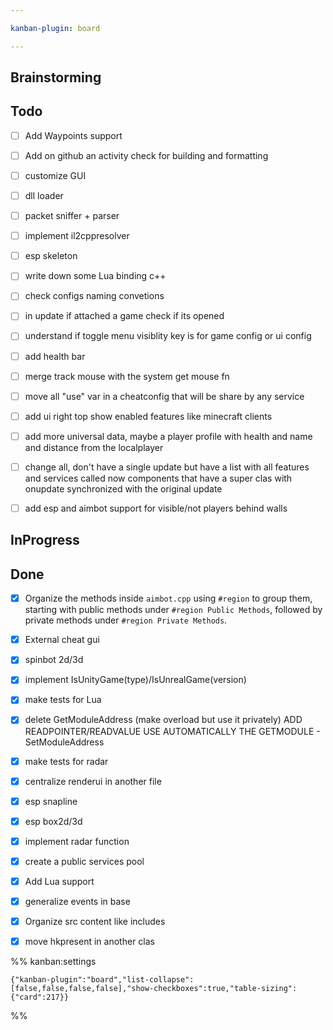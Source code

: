 ```yaml
---

kanban-plugin: board

---
```


## Brainstorming



## Todo

- [ ] Add Waypoints support
- [ ] Add on github an activity check for building and formatting
- [ ] customize GUI
- [ ] dll loader
- [ ] packet sniffer + parser
- [ ] implement il2cppresolver
- [ ] esp skeleton
- [ ] write down some Lua binding c++
- [ ] check configs naming convetions
- [ ] in update if attached a game check if its opened
- [ ] understand if toggle menu visiblity key is for game config or ui config
- [ ] add health bar
- [ ] merge track mouse with the system get mouse fn
- [ ] move all "use" var in a cheatconfig that will be share by any service
- [ ] add ui right top show enabled features like minecraft clients
- [ ] add more universal data, maybe a player profile with health and name and distance from the localplayer
- [ ] change all, don't have a single update but have a list with all features and services called now components that have a super clas with onupdate synchronized with the original update
- [ ] add esp and aimbot support for visible/not players behind walls


## InProgress



## Done

- [x] Organize the methods inside `aimbot.cpp` using `#region` to group them, starting with public methods under `#region Public Methods`, followed by private methods under `#region Private Methods`.
- [x] External cheat gui
- [x] spinbot 2d/3d
- [x] implement IsUnityGame(type)/IsUnrealGame(version)
- [x] make tests for Lua
- [x] delete GetModuleAddress (make overload but use it privately) ADD READPOINTER/READVALUE USE AUTOMATICALLY THE GETMODULE - SetModuleAddress
- [x] make tests for radar
- [x] centralize renderui in another file
- [x] esp snapline
- [x] esp box2d/3d
- [x] implement radar function
- [x] create a public services pool
- [x] Add Lua support
- [x] generalize events in base
- [x] Organize src content like includes
- [x] move hkpresent in another clas




%% kanban:settings
```
{"kanban-plugin":"board","list-collapse":[false,false,false,false],"show-checkboxes":true,"table-sizing":{"card":217}}
```
%%